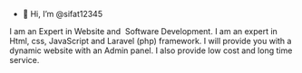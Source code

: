- 👋 Hi, I’m @sifat12345

I am an Expert in Website and  Software Development.
I am an expert in Html, css, JavaScript and Laravel (php) framework. 
I will provide you with a dynamic website with an Admin panel. 
I also provide low cost and long time service.
<!---
sifat12345/sifat12345 is a ✨ special ✨ repository because its `README.md` (this file) appears on your GitHub profile.
You can click the Preview link to take a look at your changes.
--->
